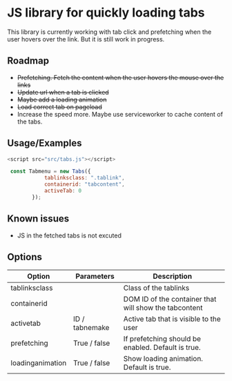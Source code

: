
# JS library for quickly loading tabs
This library is currently working with tab click and prefetching when the user hovers over the link.
But it is still work in progress.


## Roadmap
- ~~Prefetching. Fetch the content when the user hovers the mouse over the links~~
- ~~Update url when a tab is clicked~~
- ~~Maybe add a loading animation~~
- ~~Load correct tab on pageload~~
- Increase the speed more. Maybe use serviceworker to cache content of the tabs.


## Usage/Examples

```javascript
<script src="src/tabs.js"></script>

 const Tabmenu = new Tabs({
            tablinksclass: ".tablink",
            containerid: "tabcontent",
            activeTab: 0
        });
```

## Known issues
- JS in the fetched tabs is not excuted

## Options

| Option        | Parameters   | Description                                           |
|---------------|--------------|-------------------------------------------------------|
| tablinksclass |              | Class of the tablinks                                 |
| containerid   |              | DOM ID of the container that will show the tabcontent |
| activetab     |       ID / tabnemake       | Active tab that is visible to the user                |
| prefetching   | True / false | If prefetching should be enabled. Default is true.    |
| loadinganimation   | True / false | Show loading animation. Default is true.    |
